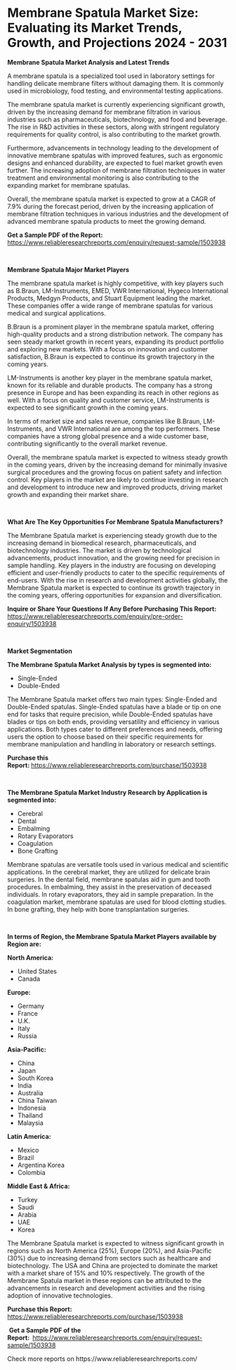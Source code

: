 <p><h1>Membrane Spatula Market Size: Evaluating its Market Trends, Growth, and Projections 2024 - 2031</h1></p><p><strong>Membrane Spatula Market Analysis and Latest Trends</strong></p>
<p><p>A membrane spatula is a specialized tool used in laboratory settings for handling delicate membrane filters without damaging them. It is commonly used in microbiology, food testing, and environmental testing applications.</p><p>The membrane spatula market is currently experiencing significant growth, driven by the increasing demand for membrane filtration in various industries such as pharmaceuticals, biotechnology, and food and beverage. The rise in R&D activities in these sectors, along with stringent regulatory requirements for quality control, is also contributing to the market growth.</p><p>Furthermore, advancements in technology leading to the development of innovative membrane spatulas with improved features, such as ergonomic designs and enhanced durability, are expected to fuel market growth even further. The increasing adoption of membrane filtration techniques in water treatment and environmental monitoring is also contributing to the expanding market for membrane spatulas.</p><p>Overall, the membrane spatula market is expected to grow at a CAGR of 7.9% during the forecast period, driven by the increasing application of membrane filtration techniques in various industries and the development of advanced membrane spatula products to meet the growing demand.</p></p>
<p><strong>Get a Sample PDF of the Report:&nbsp;</strong> <a href="https://www.reliableresearchreports.com/enquiry/request-sample/1503938">https://www.reliableresearchreports.com/enquiry/request-sample/1503938</a></p>
<p>&nbsp;</p>
<p><strong>Membrane Spatula Major Market Players</strong></p>
<p><p>The membrane spatula market is highly competitive, with key players such as B.Braun, LM-Instruments, EMED, VWR International, Hygeco International Products, Medgyn Products, and Stuart Equipment leading the market. These companies offer a wide range of membrane spatulas for various medical and surgical applications.</p><p>B.Braun is a prominent player in the membrane spatula market, offering high-quality products and a strong distribution network. The company has seen steady market growth in recent years, expanding its product portfolio and exploring new markets. With a focus on innovation and customer satisfaction, B.Braun is expected to continue its growth trajectory in the coming years.</p><p>LM-Instruments is another key player in the membrane spatula market, known for its reliable and durable products. The company has a strong presence in Europe and has been expanding its reach in other regions as well. With a focus on quality and customer service, LM-Instruments is expected to see significant growth in the coming years.</p><p>In terms of market size and sales revenue, companies like B.Braun, LM-Instruments, and VWR International are among the top performers. These companies have a strong global presence and a wide customer base, contributing significantly to the overall market revenue.</p><p>Overall, the membrane spatula market is expected to witness steady growth in the coming years, driven by the increasing demand for minimally invasive surgical procedures and the growing focus on patient safety and infection control. Key players in the market are likely to continue investing in research and development to introduce new and improved products, driving market growth and expanding their market share.</p></p>
<p>&nbsp;</p>
<p><strong>What Are The Key Opportunities For Membrane Spatula Manufacturers?</strong></p>
<p><p>The Membrane Spatula market is experiencing steady growth due to the increasing demand in biomedical research, pharmaceuticals, and biotechnology industries. The market is driven by technological advancements, product innovation, and the growing need for precision in sample handling. Key players in the industry are focusing on developing efficient and user-friendly products to cater to the specific requirements of end-users. With the rise in research and development activities globally, the Membrane Spatula market is expected to continue its growth trajectory in the coming years, offering opportunities for expansion and diversification.</p></p>
<p><strong>Inquire or Share Your Questions If Any Before Purchasing This Report:</strong> <a href="https://www.reliableresearchreports.com/enquiry/pre-order-enquiry/1503938">https://www.reliableresearchreports.com/enquiry/pre-order-enquiry/1503938</a></p>
<p>&nbsp;</p>
<p><strong>Market Segmentation</strong></p>
<p><strong>The Membrane Spatula Market Analysis by types is segmented into:</strong></p>
<p><ul><li>Single-Ended</li><li>Double-Ended</li></ul></p>
<p><p>The Membrane Spatula market offers two main types: Single-Ended and Double-Ended spatulas. Single-Ended spatulas have a blade or tip on one end for tasks that require precision, while Double-Ended spatulas have blades or tips on both ends, providing versatility and efficiency in various applications. Both types cater to different preferences and needs, offering users the option to choose based on their specific requirements for membrane manipulation and handling in laboratory or research settings.</p></p>
<p><strong>Purchase this Report:&nbsp;</strong><a href="https://www.reliableresearchreports.com/purchase/1503938">https://www.reliableresearchreports.com/purchase/1503938</a></p>
<p>&nbsp;</p>
<p><strong>The Membrane Spatula Market Industry Research by Application is segmented into:</strong></p>
<p><ul><li>Cerebral</li><li>Dental</li><li>Embalming</li><li>Rotary Evaporators</li><li>Coagulation</li><li>Bone Grafting</li></ul></p>
<p><p>Membrane spatulas are versatile tools used in various medical and scientific applications. In the cerebral market, they are utilized for delicate brain surgeries. In the dental field, membrane spatulas aid in gum and tooth procedures. In embalming, they assist in the preservation of deceased individuals. In rotary evaporators, they aid in sample preparation. In the coagulation market, membrane spatulas are used for blood clotting studies. In bone grafting, they help with bone transplantation surgeries.</p></p>
<p>&nbsp;</p>
<p><strong>In terms of Region, the Membrane Spatula Market Players available by Region are:</strong></p>
<p>
    <p> <strong> North America: </strong>
        <ul>
            <li>United States</li>
            <li>Canada</li>
        </ul>
        </p> 
    <p> <strong> Europe: </strong>
        <ul>
            <li>Germany</li>
            <li>France</li>
            <li>U.K.</li>
            <li>Italy</li>
            <li>Russia</li>
        </ul>
        </p> 
    <p> <strong> Asia-Pacific: </strong>
        <ul>
            <li>China</li>
            <li>Japan</li>
            <li>South Korea</li>
            <li>India</li>
            <li>Australia</li>
            <li>China Taiwan</li>
            <li>Indonesia</li>
            <li>Thailand</li>
            <li>Malaysia</li>
        </ul>
        </p> 
    <p> <strong> Latin America: </strong>
        <ul>
            <li>Mexico</li>
            <li>Brazil</li>
            <li>Argentina Korea</li>
            <li>Colombia</li>
        </ul>
        </p> 
    <p> <strong> Middle East & Africa: </strong>
        <ul>
            <li>Turkey</li>
            <li>Saudi</li>
            <li>Arabia</li>
            <li>UAE</li>
            <li>Korea</li>
        </ul>
    </p>
    </p>
<p><p>The Membrane Spatula market is expected to witness significant growth in regions such as North America (25%), Europe (20%), and Asia-Pacific (30%) due to increasing demand from sectors such as healthcare and biotechnology. The USA and China are projected to dominate the market with a market share of 15% and 10% respectively. The growth of the Membrane Spatula market in these regions can be attributed to the advancements in research and development activities and the rising adoption of innovative technologies.</p></p>
<p><strong>Purchase this Report: </strong><a href="https://www.reliableresearchreports.com/purchase/1503938">https://www.reliableresearchreports.com/purchase/1503938</a></p>
<p>&nbsp;<strong>Get a Sample PDF of the Report:&nbsp;&nbsp;</strong><a href="https://www.reliableresearchreports.com/enquiry/request-sample/1503938">https://www.reliableresearchreports.com/enquiry/request-sample/1503938</a></p>
<p><strong></strong></p>
<p>Check more reports on https://www.reliableresearchreports.com/</p>